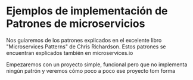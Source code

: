 # Ejemplos de implementación de Patrones de microservicios 

Nos guiaremos de los patrones explicados en el excelente libro "Microservices Patterns" de Chris Richardson. Estos patrones se encuentran explicados también en microservices.io

Empezaremos con un proyecto simple, funcional pero que no implementa ningún patrón y veremos cómo poco a poco ese proyecto tom forma

